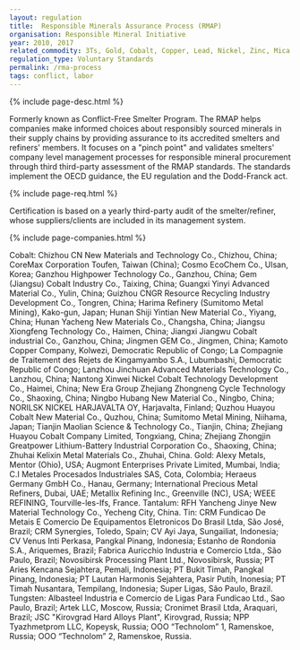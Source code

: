 ```yaml
---
layout: regulation
title:  Responsible Minerals Assurance Process (RMAP)
organisation: Responsible Mineral Initiative
year: 2010, 2017
related_commodity: 3Ts, Gold, Cobalt, Copper, Lead, Nickel, Zinc, Mica
regulation_type: Voluntary Standards
permalink: /rma-process
tags: conflict, labor
---
```


{% include page-desc.html %}

Formerly known as Conflict-Free Smelter Program. The RMAP helps companies make informed choices about responsibly sourced minerals in their supply chains by providing assurance to its accredited smelters and refiners' members. It focuses on a "pinch point" and validates smelters' company level management processes for responsible mineral procurement through third third-party assessment of the RMAP standards. The standards implement the OECD guidance, the EU regulation and the Dodd-Franck act.

{% include page-req.html %}

Certification is based on a yearly third-party audit of the smelter/refiner, whose suppliers/clients are included in its management system.

{% include page-companies.html %}

Cobalt: Chizhou CN New Materials and Technology Co., Chizhou, China; CoreMax Corporation Toufen, Taiwan (China); Cosmo EcoChem Co., Ulsan, Korea; Ganzhou Highpower Technology Co., Ganzhou, China; Gem (Jiangsu) Cobalt Industry Co., Taixing, China; Guangxi Yinyi Advanced Material Co., Yulin, China; Guizhou CNGR Resource Recycling Industry Development Co., Tongren, China; Harima Refinery (Sumitomo Metal Mining), Kako-gun, Japan; Hunan Shiji Yintian New Material Co., Yiyang, China; Hunan Yacheng New Materials Co., Changsha, China; Jiangsu Xiongfeng Technology Co., Haimen, China; Jiangxi Jiangwu Cobalt industrial Co., Ganzhou, China; Jingmen GEM Co., Jingmen, China; Kamoto Copper Company, Kolwezi, Democratic Republic of Congo; La Compagnie de Traitement des Rejets de Kingamyambo S.A., Lubumbashi,  Democratic Republic of Congo; Lanzhou Jinchuan Advanced Materials Technology Co., Lanzhou, China; Nantong Xinwei Nickel Cobalt Technology Development Co., Haimei, China; New Era Group Zhejiang Zhongneng Cycle Technology Co., Shaoxing, China; Ningbo Hubang New Material Co., Ningbo, China; NORILSK NICKEL HARJAVALTA OY, Harjavalta, Finland; Quzhou Huayou Cobalt New Material Co., Quzhou, China; Sumitomo Metal Mining, Niihama, Japan; Tianjin Maolian Science & Technology Co., Tianjin, China; Zhejiang Huayou Cobalt Company Limited, Tongxiang, China; Zhejiang Zhongjin Greatpower Lithium-Battery Industrial Corporation Co., Shaoxing, China; Zhuhai Kelixin Metal Materials Co., Zhuhai, China. Gold: Alexy Metals, Mentor (Ohio), USA; Augmont Enterprises Private Limited, Mumbai, India; C.I Metales Procesados Industriales SAS, Cota, Colombia; Heraeus Germany GmbH Co., Hanau, Germany; International Precious Metal Refiners, Dubai, UAE; Metallix Refining Inc., Greenville (NC), USA; WEEE REFINING, Tourville-les-Ifs, France. Tantalum: RFH Yancheng Jinye New Material Technology Co., Yecheng City, China. Tin: CRM Fundicao De Metais E Comercio De Equipamentos Eletronicos Do Brasil Ltda, São José, Brazil; CRM Synergies, Toledo, Spain; CV Ayi Jaya, Sungailiat, Indonesia; CV Venus Inti Perkasa, Pangkal Pinang, Indonesia; Estanho de Rondonia S.A., Ariquemes, Brazil; Fabrica Auricchio Industria e Comercio Ltda., São Paulo, Brazil; Novosibirsk Processing Plant Ltd., Novosibirsk, Russia; PT Aries Kencana Sejahtera, Pemali, Indonesia; PT Bukit Timah, Pangkal Pinang, Indonesia; PT Lautan Harmonis Sejahtera, Pasir Putih, Inonesia; PT Timah Nusantara, Tempilang, Indonesia; Super Ligas, São Paulo, Brazil. Tungsten: Albasteel Industria e Comercio de Ligas Para Fundicao Ltd., Sao Paulo, Brazil; Artek LLC, Moscow, Russia; Cronimet Brasil Ltda, Araquari, Brazil; JSC "Kirovgrad Hard Alloys Plant", Kirovgrad, Russia; NPP Tyazhmetprom LLC, Kopeysk, Russia; OOO “Technolom” 1, Ramenskoe, Russia; OOO “Technolom” 2, Ramenskoe, Russia.
